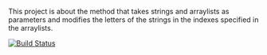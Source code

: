

This project is about the method that takes strings and arraylists as parameters and modifies the letters of the strings in the indexes specified in the arraylists.

[![Build Status](https://app.travis-ci.com/ahmetfaruksevim/myDemoApp.svg?token=UuSqtu17pD3xpQWbAuzM&branch=master)](https://app.travis-ci.com/ahmetfaruksevim/myDemoApp)